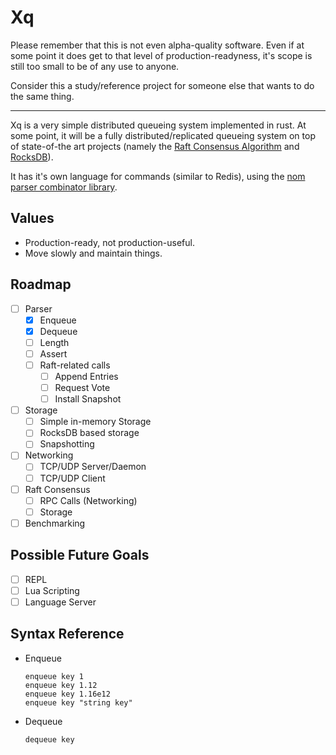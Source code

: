 # Xq

Please remember that this is not even alpha-quality software. Even if at some
point it does get to that level of production-readyness, it's scope is still
too small to be of any use to anyone.

Consider this a study/reference project for someone else that wants to do the
same thing.

---

Xq is a very simple distributed queueing system implemented in rust. At some
point, it will be a fully distributed/replicated queueing system on top of
state-of-the art projects (namely the [Raft Consensus
Algorithm](https://raft.github.io/) and [RocksDB](https://rocksdb.org/)).

It has it's own language for commands (similar to Redis), using the [nom parser
combinator library](https://github.com/Geal/nom).

## Values

- Production-ready, not production-useful.
- Move slowly and maintain things.

## Roadmap

- [ ] Parser
  - [x] Enqueue
  - [x] Dequeue
  - [ ] Length
  - [ ] Assert
  - [ ] Raft-related calls
    - [ ] Append Entries
    - [ ] Request Vote
    - [ ] Install Snapshot
- [ ] Storage
  - [ ] Simple in-memory Storage
  - [ ] RocksDB based storage
  - [ ] Snapshotting
- [ ] Networking
  - [ ] TCP/UDP Server/Daemon
  - [ ] TCP/UDP Client
- [ ] Raft Consensus
  - [ ] RPC Calls (Networking)
  - [ ] Storage
- [ ] Benchmarking

## Possible Future Goals

- [ ] REPL
- [ ] Lua Scripting
- [ ] Language Server

## Syntax Reference

- Enqueue
  ```
  enqueue key 1
  enqueue key 1.12
  enqueue key 1.16e12
  enqueue key "string key"
  ```

- Dequeue
  ```
  dequeue key
  ```
